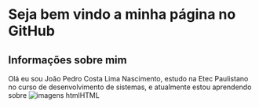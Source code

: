# Seja bem vindo a minha página no GitHub
## Informações sobre mim

Olá eu sou João Pedro Costa Lima Nascimento, estudo na Etec Paulistano no curso de desenvolvimento de sistemas, e atualmente estou aprendendo sobre ![imagens html](https://upload.wikimedia.org/wikipedia/commons/thumb/6/61/HTML5_logo_and_wordmark.svg/800px-HTML5_logo_and_wordmark.svg.png)HTML  
